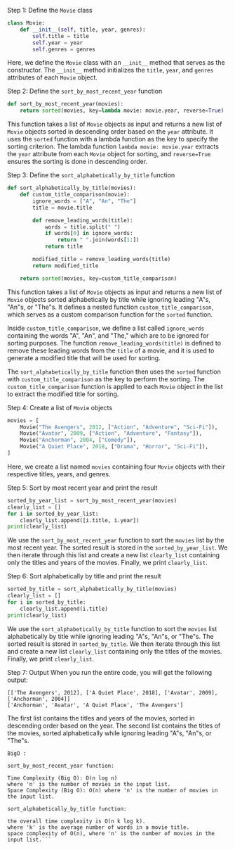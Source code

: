 Step 1: Define the `Movie` class
```python
class Movie:
    def __init__(self, title, year, genres):
        self.title = title
        self.year = year
        self.genres = genres
```
Here, we define the `Movie` class with an `__init__` method that serves as the constructor. The `__init__` method initializes the `title`, `year`, and `genres` attributes of each `Movie` object.

Step 2: Define the `sort_by_most_recent_year` function
```python
def sort_by_most_recent_year(movies):
    return sorted(movies, key=lambda movie: movie.year, reverse=True)
```
This function takes a list of `Movie` objects as input and returns a new list of `Movie` objects sorted in descending order based on the `year` attribute. It uses the `sorted` function with a lambda function as the key to specify the sorting criterion. The lambda function `lambda movie: movie.year` extracts the `year` attribute from each `Movie` object for sorting, and `reverse=True` ensures the sorting is done in descending order.

Step 3: Define the `sort_alphabetically_by_title` function
```python
def sort_alphabetically_by_title(movies):
    def custom_title_comparison(movie):
        ignore_words = ["A", "An", "The"]
        title = movie.title

        def remove_leading_words(title):
            words = title.split(" ")
            if words[0] in ignore_words:
                return " ".join(words[1:])
            return title

        modified_title = remove_leading_words(title)
        return modified_title

    return sorted(movies, key=custom_title_comparison)
```
This function takes a list of `Movie` objects as input and returns a new list of `Movie` objects sorted alphabetically by title while ignoring leading "A"s, "An"s, or "The"s. It defines a nested function `custom_title_comparison`, which serves as a custom comparison function for the `sorted` function.

Inside `custom_title_comparison`, we define a list called `ignore_words` containing the words "A", "An", and "The," which are to be ignored for sorting purposes. The function `remove_leading_words(title)` is defined to remove these leading words from the `title` of a movie, and it is used to generate a modified title that will be used for sorting.

The `sort_alphabetically_by_title` function then uses the `sorted` function with `custom_title_comparison` as the key to perform the sorting. The `custom_title_comparison` function is applied to each `Movie` object in the list to extract the modified title for sorting.

Step 4: Create a list of `Movie` objects
```python
movies = [
    Movie("The Avengers", 2012, ["Action", "Adventure", "Sci-Fi"]),
    Movie("Avatar", 2009, ["Action", "Adventure", "Fantasy"]),
    Movie("Anchorman", 2004, ["Comedy"]),
    Movie("A Quiet Place", 2018, ["Drama", "Horror", "Sci-Fi"]),
]
```
Here, we create a list named `movies` containing four `Movie` objects with their respective titles, years, and genres.

Step 5: Sort by most recent year and print the result
```python
sorted_by_year_list = sort_by_most_recent_year(movies)
clearly_list = []
for i in sorted_by_year_list:
    clearly_list.append([i.title, i.year])
print(clearly_list)
```
We use the `sort_by_most_recent_year` function to sort the `movies` list by the most recent year. The sorted result is stored in the `sorted_by_year_list`. We then iterate through this list and create a new list `clearly_list` containing only the titles and years of the movies. Finally, we print `clearly_list`.

Step 6: Sort alphabetically by title and print the result
```python
sorted_by_title = sort_alphabetically_by_title(movies)
clearly_list = []
for i in sorted_by_title:
    clearly_list.append(i.title)
print(clearly_list)
```
We use the `sort_alphabetically_by_title` function to sort the `movies` list alphabetically by title while ignoring leading "A"s, "An"s, or "The"s. The sorted result is stored in `sorted_by_title`. We then iterate through this list and create a new list `clearly_list` containing only the titles of the movies. Finally, we print `clearly_list`.

Step 7: Output
When you run the entire code, you will get the following output:

```
[['The Avengers', 2012], ['A Quiet Place', 2018], ['Avatar', 2009], ['Anchorman', 2004]]
['Anchorman', 'Avatar', 'A Quiet Place', 'The Avengers']
```

The first list contains the titles and years of the movies, sorted in descending order based on the year. The second list contains the titles of the movies, sorted alphabetically while ignoring leading "A"s, "An"s, or "The"s.

```
BigO :

sort_by_most_recent_year function:

Time Complexity (Big O): O(n log n)
where 'n' is the number of movies in the input list.
Space Complexity (Big O): O(n) where 'n' is the number of movies in the input list.

sort_alphabetically_by_title function:

the overall time complexity is O(n k log k).
where 'k' is the average number of words in a movie title. 
space complexity of O(n), where 'n' is the number of movies in the input list.```